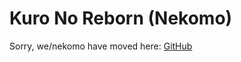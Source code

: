 # Kuro No Reborn (Nekomo)

Sorry, we/nekomo have moved here: [GitHub](https://github.com/Nekomo-App)
